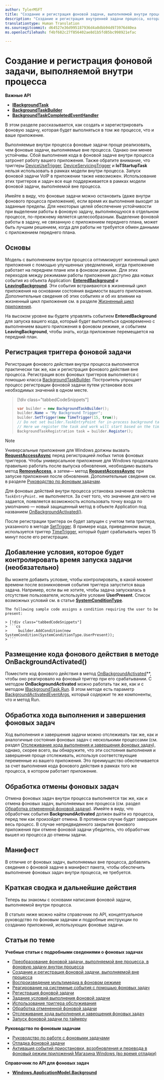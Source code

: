 ```yaml
---
author: TylerMSFT
title: "Создание и регистрация фоновой задачи, выполняемой внутри процесса"
description: "Создание и регистрация внутренней задачи процесса, которая выполняется в том же процессе, что и приложение переднего плана."
translationtype: Human Translation
ms.sourcegitcommit: d64527e36d995187936d4a0dbb94d973976d40ea
ms.openlocfilehash: f4bf682c27f856402ae8d1b5fd85bc998921efac

---
```


# Создание и регистрация фоновой задачи, выполняемой внутри процесса

**Важные API**

-   [**IBackgroundTask**](https://msdn.microsoft.com/library/windows/apps/br224794)
-   [**BackgroundTaskBuilder**](https://msdn.microsoft.com/library/windows/apps/br224768)
-   [**BackgroundTaskCompletedEventHandler**](https://msdn.microsoft.com/library/windows/apps/br224781)

В этом разделе рассказывается, как создать и зарегистрировать фоновую задачу, которая будет выполняться в том же процессе, что и ваше приложение.

Выполняемые внутри процесса фоновые задачи проще реализовать, чем фоновые задачи, выполняемые вне процесса. Однако они менее устойчивы. Сбой выполнения кода в фоновой задаче внутри процесса затронет работу вашего приложения. Также обратите внимание, что триггеры [DeviceUseTrigger](https://msdn.microsoft.com/library/windows/apps/windows.applicationmodel.background.deviceusetrigger.aspx?f=255&MSPPError=-2147217396), [DeviceServicingTrigger](https://msdn.microsoft.com/library/windows/apps/windows.applicationmodel.background.deviceservicingtrigger.aspx) и **IoTStartupTask** нельзя использовать в рамках модели внутри процесса. Запуск фоновой задачи VoIP в приложении также невозможен. Использование этих триггеров и задач все еще поддерживается в рамках модели фоновой задачи, выполняемой вне процесса.

Имейте в виду, что фоновые задачи можно остановить (даже внутри фонового процесса приложения), если время их выполнения выходит за заданные пределы. Для некоторых целей обеспечение устойчивости при выделении работы в фоновую задачу, выполняющуюся в отдельном процессе, по-прежнему является целесообразным. Выделение фоновой работы в задачу, не связанную с приложением переднего плана, может быть лучшим решением, когда для работы не требуется обмен данными с приложением переднего плана.

## Основы

Модель с выполнением внутри процесса оптимизирует жизненный цикл приложения с помощью улучшенных уведомлений, когда приложение работает на переднем плане или в фоновом режиме. Для этих переходов между режимами работы приложения доступно два новых события из объекта Application: [**EnteredBackground**](https://msdn.microsoft.com/library/windows/apps/Windows.ApplicationModel.Core.CoreApplication.EnteredBackground) и [**LeavingBackground**](https://msdn.microsoft.com/library/windows/apps/Windows.ApplicationModel.Core.CoreApplication.LeavingBackground). Эти события встраиваются в жизненный цикл приложения на основании состояния видимости вашего приложения. Дополнительные сведения об этих событиях и об их влиянии на жизненный цикл приложения см. в разделе [Жизненный цикл приложения](app-lifecycle.md).

На высоком уровне вы будете управлять событием **EnteredBackground** для запуска вашего кода, который будет выполняться одновременно с выполнением вашего приложения в фоновом режиме, и событием **LeavingBackground**, чтобы знать, когда приложение перемещается на передний план.

## Регистрация триггера фоновой задачи

Регистрация фонового действия внутри процесса выполняется практически так же, как и регистрация фонового действия вне процесса. Регистрация всех фоновых триггеров выполняется с помощью класса [BackgroundTaskBuilder](https://msdn.microsoft.com/library/windows/apps/windows.applicationmodel.background.backgroundtaskbuilder.aspx?f=255&MSPPError=-2147217396). Построитель упрощает процесс регистрации фоновой задачи путем установки всех необходимых значений в одном месте.

> [!div class="tabbedCodeSnippets"]
> ```cs
> var builder = new BackgroundTaskBuilder();
> builder.Name = "My Background Trigger";
> builder.SetTrigger(new TimeTrigger(15, true));
> // Do not set builder.TaskEntryPoint for in-process background tasks
> // Here we register the task and work will start based on the time trigger.
> BackgroundTaskRegistration task = builder.Register();
> ```

> [!NOTE]
> Универсальные приложения для Windows должны вызвать [**RequestAccessAsync**](https://msdn.microsoft.com/library/windows/apps/hh700485) перед регистрацией любых типов фоновых триггеров.
> Чтобы универсальное приложение для Windows продолжало правильно работать после выпуска обновления, необходимо вызвать метод [**RemoveAccess**](https://msdn.microsoft.com/library/windows/apps/hh700471), а затем— метод [**RequestAccessAsync**](https://msdn.microsoft.com/library/windows/apps/hh700485) при запуске приложения после обновления. Дополнительные сведения см. в разделе [Руководство по фоновым задачам](guidelines-for-background-tasks.md).

Для фоновых действий внутри процесса установка значения свойства `TaskEntryPoint.` не выполняется. За счет того, что значение для него не задается, появляется возможность использовать точку входа по умолчанию — новый защищенный метод в объекте Application под названием [OnBackgroundActivated()](https://msdn.microsoft.com/library/windows/apps/windows.ui.xaml.application.onbackgroundactivated.aspx).

После регистрации триггера он будет запущен с учетом типа триггера, указанного в методе [SetTrigger](https://msdn.microsoft.com/library/windows/apps/windows.applicationmodel.background.backgroundtaskbuilder.settrigger.aspx). В примере кода, приведенном выше, используется триггер [TimeTrigger](https://msdn.microsoft.com/library/windows/apps/windows.applicationmodel.background.timetrigger.aspx), который будет срабатывать через 15 минут после его регистрации.

## Добавление условия, которое будет контролировать время запуска задачи (необязательно)

Вы можете добавить условие, чтобы контролировать, в какой момент времени после возникновения события триггера запустится ваша задача. Например, если вы не хотите, чтобы задача запускалась в отсутствие пользователя, используйте условие **UserPresent**. Список возможных условий см. в статье [**SystemConditionType**](https://msdn.microsoft.com/library/windows/apps/br224835).

    The following sample code assigns a condition requiring the user to be present:

    > [!div class="tabbedCodeSnippets"]
    > ```cs
    >     builder.AddCondition(new SystemCondition(SystemConditionType.UserPresent));
    > ```

## Размещение кода фонового действия в методе OnBackgroundActivated()

Поместите код фонового действия в метод [OnBackgroundActivated](https://msdn.microsoft.com/library/windows/apps/windows.ui.xaml.application.onbackgroundactivated.aspx)**, чтобы оно реагировало на фоновый триггер при его срабатывании. С методом **OnBackgroundActivated** можно работать так же, как и с методом [IBackgroundTask.Run](https://msdn.microsoft.com/library/windows/apps/windows.applicationmodel.background.ibackgroundtask.run.aspx?f=255&MSPPError=-2147217396). В этом методе есть параметр [BackgroundActivatedEventArgs](https://msdn.microsoft.com/library/windows/apps/windows.applicationmodel.activation.backgroundactivatedeventargs.aspx), который содержит те же компоненты, что и метод Run.

## Обработка хода выполнения и завершения фоновых задач

Ход выполнения и завершения задачи можно отслеживать так же, как и аналогичные состояния фоновых задач с несколькими процессами (см. раздел [Отслеживание хода выполнения и завершения фоновых задач](monitor-background-task-progress-and-completion.md)), однако, скорее всего, вы обнаружите, что эти состояния выполнения и завершения проще отслеживать, используя соответствующие переменные из вашего приложения. Это преимущество обеспечивается за счет выполнения кода фонового действия в рамках того же процесса, в котором работает приложение.

## Обработка отмены фоновых задач

Отмена фоновых задач внутри процесса выполняется так же, как и отмена фоновых задач, выполняемых вне процесса (см. раздел [Обработка отмененной фоновой задачи](handle-a-cancelled-background-task.md)). Имейте в виду, что обработчик события **BackgroundActivated** должен выйти из процесса, перед тем как произойдет отмена. В противном случае будет завершен весь процесс. В случае непредвиденного закрытия фонового приложения при отмене фоновой задачи убедитесь, что обработчик вышел из процесса до отмены задачи.

## Манифест

В отличие от фоновых задач, выполняемых вне процесса, добавлять сведения о фоновой задаче в манифест пакета, чтобы обеспечить выполнение фоновых задач внутри процесса, не требуется.

## Краткая сводка и дальнейшие действия

Теперь вы знакомы с основами написания фоновой задачи, выполняемой внутри процесса.

В статьях ниже можно найти справочник по API, концептуальное руководство по фоновым задачам и подробные инструкции по созданию приложений, использующих фоновые задачи.

## Статьи по теме

**Учебные статьи с подробными сведениями о фоновых задачах**

* [Преобразование фоновой задачи, выполняемой вне процесса, в фоновую задачу внутри процесса](convert-out-of-process-background-task.md)
* [Создание и регистрация фоновой задачи, выполняемой вне процесса](create-and-register-an-outofproc-background-task.md)
* [Воспроизведение мультимедиа в фоновом режиме](https://msdn.microsoft.com/windows/uwp/audio-video-camera/background-audio)
* [Реагирование на системные события с помощью фоновых задач](respond-to-system-events-with-background-tasks.md)
* [Регистрация фоновой задачи](register-a-background-task.md)
* [Задание условий выполнения фоновой задачи](set-conditions-for-running-a-background-task.md)
* [Использование триггера обслуживания](use-a-maintenance-trigger.md)
* [Обработка отмененной фоновой задачи](handle-a-cancelled-background-task.md)
* [Отслеживание хода выполнения и завершения фоновых задач](monitor-background-task-progress-and-completion.md)
* [Запуск фоновой задачи по таймеру](run-a-background-task-on-a-timer-.md)

**Руководство по фоновым задачам**

* [Руководство по работе с фоновыми задачами](guidelines-for-background-tasks.md)
* [Отладка фоновой задачи](debug-a-background-task.md)
* [Активация событий приостановки, возобновления и перевода в фоновый режим приложений Магазина Windows (во время отладки)](http://go.microsoft.com/fwlink/p/?linkid=254345)

**Справочник по API для фоновых задач**

* [**Windows.ApplicationModel.Background**](https://msdn.microsoft.com/library/windows/apps/br224847)



<!--HONumber=Nov16_HO1-->


